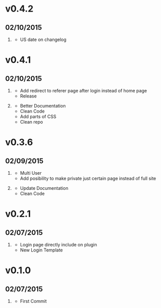 # v0.4.2
## 02/10/2015

1. [](#fix)
    * US date on changelog

# v0.4.1
## 02/10/2015

1. [](#new)
    * Add redirect to referer page after login instead of home page
    * Release

2. [](#improved)
    * Better Documentation
    * Clean Code
    * Add parts of CSS
    * Clean repo

# v0.3.6
## 02/09/2015

1. [](#new)
    * Multi User
    * Add posibility to make private just certain page instead of full site

2. [](#improved)
    * Update Documentation
    * Clean Code


# v0.2.1
## 02/07/2015

1. [](#new)
    * Login page directly include on plugin
    * New Login Template

# v0.1.0
## 02/07/2015

1. [](#new)
    * First Commit
